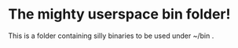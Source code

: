 # The mighty userspace bin folder!
This is a folder containing silly binaries to be used under ~/bin .
